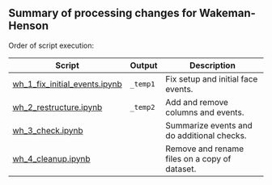 ## Summary of processing changes for Wakeman-Henson

Order of script execution:

| Script                              | Output | Description  |
| ----------------------------------- | ------ | ------------ |
| [wh_1_fix_initial_events.ipynb](needs_refactoring/wh_1_fix_initial_events.ipynb)  | `_temp1` | Fix setup and initial face events. |
| [wh_2_restructure.ipynb](needs_refactoring/wh_2_restructure.ipynb) | `_temp2` | Add and remove columns and events. |
| [wh_3_check.ipynb](needs_refactoring/wh_3_check.ipynb) | | Summarize events and do additional checks. |
| [wh_4_cleanup.ipynb](needs_refactoring/wh_4_cleanup.ipynb) | | Remove and rename files on a copy of dataset. |
